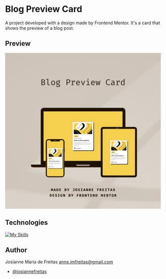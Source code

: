 # Blog Preview Card

A project developed with a design made by Frontend Mentor. It's a card that shows the preview of a blog post.


## Preview

![preview](./.github/preview.png)


## Technologies

[![My Skills](https://skillicons.dev/icons?i=git,github,vscode,figma,html,css)](https://skillicons.dev)

## Author

Josianne Maria de Freitas
anne.jmfreitas@gmail.com
- [@josiannefreitas](https://www.github.com/josiannefreitas)